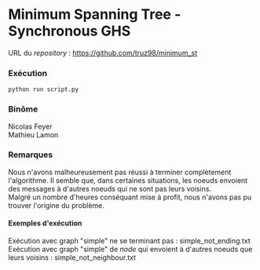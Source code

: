 # Minimum Spanning Tree - Synchronous GHS

URL du *repository* : https://github.com/truz98/minimum_st

### Exécution

```
python run script.py 
```

### Binôme
Nicolas Feyer
<br/>
Mathieu Lamon

### Remarques

Nous n'avons malheureusement pas réussi à terminer complètement l'algorithme. Il semble que, dans certaines situations, les noeuds envoient des messages à d'autres noeuds qui ne sont pas leurs voisins.
<br/>
Malgré un nombre d'heures conséquant mise à profit, nous n'avons pas pu trouver l'origine du problème.

#### Exemples d'exécution
Exécution avec graph "simple" ne se terminant pas : simple_not_ending.txt
<br/>
Exécution avec graph "simple" de *node* qui envoient à d'autres noeuds que leurs voisins : simple_not_neighbour.txt
